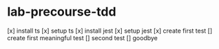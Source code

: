 # lab-precourse-tdd

[x] install ts
[x] setup ts
[x] install jest
[x] setup jest
[x] create first test
[] create first meaningful test
[] second test
[] goodbye
